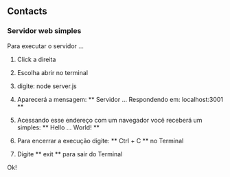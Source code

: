 
## Contacts

### Servidor web simples

Para executar o servidor ...

1. Click a direita 

2. Escolha abrir no terminal

3. digite: node server.js

4. Aparecerá a mensagem: ** Servidor ... Respondendo em: localhost:3001 **

5. Acessando esse endereço com um navegador você receberá um simples: ** Hello ... World! **
    
6. Para encerrar a execução digite: ** Ctrl + C ** no Terminal
    
7. Digite ** exit ** para sair do Terminal

  Ok!

